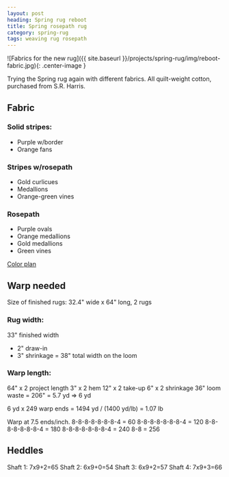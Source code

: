 ```yaml
---
layout: post
heading: Spring rug reboot
title: Spring rosepath rug
category: spring-rug
tags: weaving rug rosepath
---
```


![Fabrics for the new rug]({{ site.baseurl }}/projects/spring-rug/img/reboot-fabric.jpg){: .center-image }

Trying the Spring rug again with different fabrics. All quilt-weight cotton, purchased from S.R. Harris.

## Fabric
### Solid stripes:
* Purple w/border
* Orange fans

### Stripes w/rosepath
* Gold curlicues
* Medallions
* Orange-green vines

### Rosepath
* Purple ovals
* Orange medallions
* Gold medallions
* Green vines

<a href="http://lynness.github.io/projects/spring-rug/rug-plan-reboot.htm">Color plan</a>

## Warp needed
Size of finished rugs: 32.4" wide x 64" long, 2 rugs

### Rug width:
33" finished width
+ 2" draw-in
+ 3" shrinkage
= 38" total width on the loom

### Warp length:
64" x 2 project length
3" x 2 hem
12" x 2 take-up
6" x 2 shrinkage
36" loom waste
= 206" = 5.7 yd => 6 yd

6 yd x 249 warp ends = 1494 yd / (1400 yd/lb) = 1.07 lb

Warp at 7.5 ends/inch.
8-8-8-8-8-8-8-4 = 60
8-8-8-8-8-8-8-4 = 120
8-8-8-8-8-8-8-4 = 180
8-8-8-8-8-8-8-4 = 240
8-8 = 256

## Heddles
Shaft 1: 7x9+2=65
Shaft 2: 6x9+0=54
Shaft 3: 6x9+2=57
Shaft 4: 7x9+3=66
